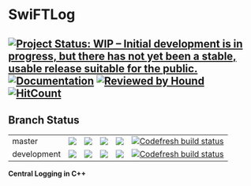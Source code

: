 # SwiFTLog 

[![Project Status: WIP – Initial development is in progress, but there has not yet been a stable, usable release suitable for the public.](https://www.repostatus.org/badges/latest/wip.svg)](https://www.repostatus.org/#wip) [![Documentation](https://codedocs.xyz/sayantanroy47/LoggerCpp.svg)](https://codedocs.xyz/sayantanroy47/LoggerCpp/) [![Reviewed by Hound](https://img.shields.io/badge/Reviewed_by-Hound-8E64B0.svg)](https://houndci.com) [![HitCount](http://hits.dwyl.com/sayantanroy47/LoggerCpp.svg)](http://hits.dwyl.com/sayantanroy47/LoggerCpp) 
-------------
Branch Status
-------------
<b>
<table>
    <tr>
        <td>
            master 
        </td>
        <td>
           <a href="https://travis-ci.com/sayantanroy47/LoggerCpp/"><img src="https://travis-ci.com/sayantanroy47/LoggerCpp.svg?branch=master"></a>
        </td>
        <td>
             <a href="https://ci.appveyor.com/project/sayantanroy47/loggercpp/branch/master"><img src="https://ci.appveyor.com/api/projects/status/s0yie9ahhsj2m2hj/branch/master?svg=true"></a>
        </td>  
        <td> 
            <a href="https://github.com/sayantanroy47/LoggerCpp/actions?query=workflow%3Amaster%3ACI"><img src="https://github.com/sayantanroy47/LoggerCpp/workflows/master:CI/badge.svg?branch=master"></a>           
        </td>
         <td> 
            <a href="https://app.circleci.com/pipelines/github/sayantanroy47/LoggerCpp?branch=master"><img src="https://img.shields.io/circleci/build/gh/sayantanroy47/LoggerCpp?logo=circleci&style=plastic"></a>           
        </td>
        <td> 
            <a href="https://g.codefresh.io/pipelines/CodeFresh%20Pipe/builds?repoOwner=sayantanroy47&repoName=LoggerCpp&serviceName=sayantanroy47%252FLoggerCpp&filter=trigger:build~Build;branch:master;pipeline%3A5e774d070c0a28272084c618~CodeFresh%20Pipe">
	<img alt="Codefresh build status" src="https://g.codefresh.io/api/badges/pipeline/sayantan/SwiFTLog%2FCodeFresh%20Pipe?branch=master&key=eyJhbGciOiJIUzI1NiJ9.NWU3NzQwYWM4YWI3NWQzNGVlYjkxZjkw.QMynCSIXB7J72wsAjzC8Gm_iG9He725UIUAdgfTSWqw&type=cf-1">
</a>          
        </td> 
    </tr>
    <tr>
        <td>
            development
        </td>
        <td> <a href="https://travis-ci.com/sayantanroy47/LoggerCpp/"><img src="https://travis-ci.com/sayantanroy47/LoggerCpp.svg?branch=development"></a>
        </td>
        <td>
             <a href="https://ci.appveyor.com/project/sayantanroy47/loggercpp/branch/development"><img src="https://ci.appveyor.com/api/projects/status/s0yie9ahhsj2m2hj/branch/development?svg=true"></a>
        </td>   
        <td> 
            <a href="https://github.com/sayantanroy47/LoggerCpp/actions?query=workflow%3Adevelopment%3ACI"><img src="https://github.com/sayantanroy47/LoggerCpp/workflows/development:CI/badge.svg?branch=development"></a>           
        </td>        
        <td> 
            <a href="https://app.circleci.com/pipelines/github/sayantanroy47/LoggerCpp?branch=development"><img src="https://img.shields.io/circleci/build/gh/sayantanroy47/LoggerCpp/development?logo=circleci&style=plastic"></a>           
        </td> 
        <td>
           <a href="https://g.codefresh.io/pipelines/CodeFresh%20Pipe/builds?repoOwner=sayantanroy47&repoName=LoggerCpp&serviceName=sayantanroy47%252FLoggerCpp&filter=trigger:build~Build;branch:development;pipeline%3A5e774d070c0a28272084c618~CodeFresh%20Pipe">
	<img alt="Codefresh build status" src="https://g.codefresh.io/api/badges/pipeline/sayantan/SwiFTLog%2FCodeFresh%20Pipe?branch=development&key=eyJhbGciOiJIUzI1NiJ9.NWU3NzQwYWM4YWI3NWQzNGVlYjkxZjkw.QMynCSIXB7J72wsAjzC8Gm_iG9He725UIUAdgfTSWqw&type=cf-1">
</a>
        </td>
    </tr>
</table



Central Logging in C++
